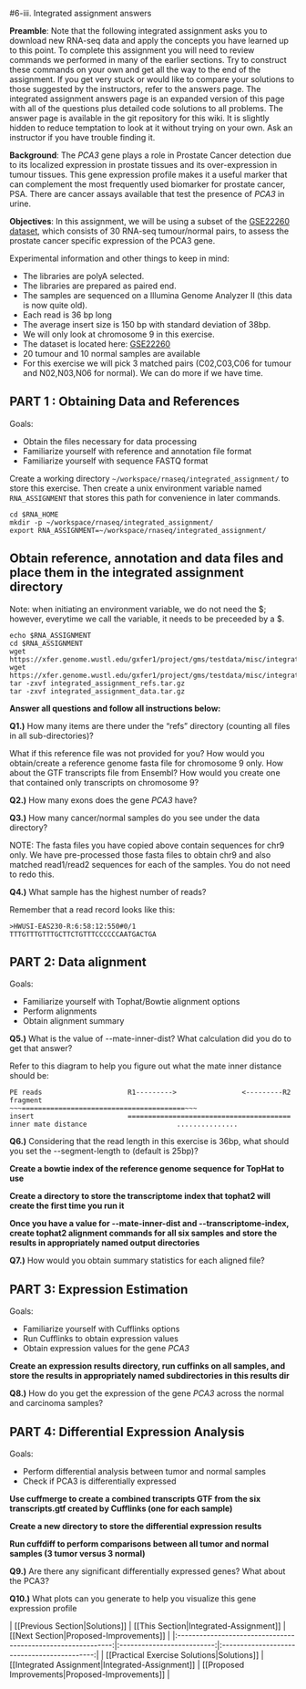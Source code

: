 #6-iii. Integrated assignment answers

**Preamble**: Note that the following integrated assignment asks you to download new RNA-seq data and apply the concepts you have learned up to this point. To complete this assignment you will need to review commands we performed in many of the earlier sections. Try to construct these commands on your own and get all the way to the end of the assignment.  If you get very stuck or would like to compare your solutions to those suggested by the instructors, refer to the answers page. The integrated assignment answers page is an expanded version of this page with all of the questions plus detailed code solutions to all problems. The answer page is available in the git repository for this wiki. It is slightly hidden to reduce temptation to look at it without trying on your own. Ask an instructor if you have trouble finding it.

**Background**: The *PCA3* gene plays a role in Prostate Cancer detection due to its localized expression in prostate tissues and its over-expression in tumour tissues. This gene expression profile makes it a useful marker that can complement the most frequently used biomarker for prostate cancer, PSA.  There are cancer assays available that test the presence of *PCA3* in urine. 

**Objectives**: In this assignment, we will be using a subset of the <a href="http://www.ncbi.nlm.nih.gov/geo/query/acc.cgi?acc=GSE22260">GSE22260 dataset</a>, which consists of 30 RNA-seq tumour/normal pairs, to assess the prostate cancer specific expression of the PCA3 gene. 

Experimental information and other things to keep in mind:

- The libraries are polyA selected.
- The libraries are prepared as paired end.
- The samples are sequenced on a Illumina Genome Analyzer II (this data is now quite old).
- Each read is 36 bp long
- The average insert size is 150 bp with standard deviation of 38bp.
- We will only look at chromosome 9 in this exercise. 
- The dataset is located here: <a href="http://www.ncbi.nlm.nih.gov/geo/query/acc.cgi?acc=GSE22260">GSE22260</a>
- 20 tumour and 10 normal samples are available
- For this exercise we will pick 3 matched pairs (C02,C03,C06 for tumour and N02,N03,N06 for normal). We can do more if we have time.

## PART 1 : Obtaining Data and References

Goals:
- Obtain the files necessary for data processing
- Familiarize yourself with reference and annotation file format
- Familiarize yourself with sequence FASTQ format

Create a working directory `~/workspace/rnaseq/integrated_assignment/` to store this exercise. Then create a unix environment variable named `RNA_ASSIGNMENT` that stores this path for convenience in later commands.

```
cd $RNA_HOME
mkdir -p ~/workspace/rnaseq/integrated_assignment/
export RNA_ASSIGNMENT=~/workspace/rnaseq/integrated_assignment/
```

## Obtain reference, annotation and data files and place them in the integrated assignment directory
Note: when initiating an environment variable, we do not need the $; however, everytime we call the variable, it needs to be preceeded by a $.

```
echo $RNA_ASSIGNMENT
cd $RNA_ASSIGNMENT
wget https://xfer.genome.wustl.edu/gxfer1/project/gms/testdata/misc/integrated_assignment_refs.tar.gz
wget https://xfer.genome.wustl.edu/gxfer1/project/gms/testdata/misc/integrated_assignment_data.tar.gz 
tar -zxvf integrated_assignment_refs.tar.gz
tar -zxvf integrated_assignment_data.tar.gz 
```

**Answer all questions and follow all instructions below:**

**Q1.)** How many items are there under the “refs” directory (counting all files in all sub-directories)? 

What if this reference file was not provided for you? How would you obtain/create a reference genome fasta file for chromosome 9 only. How about the GTF transcripts file from Ensembl? How would you create one that contained only transcripts on chromosome 9?

**Q2.)** How many exons does the gene *PCA3* have?

**Q3.)** How many cancer/normal samples do you see under the data directory?

NOTE: The fasta files you have copied above contain sequences for chr9 only. We have pre-processed those fasta files to obtain chr9 and also matched read1/read2 sequences for each of the samples. You do not need to redo this.

**Q4.)** What sample has the highest number of reads?

Remember that a read record looks like this:
```
>HWUSI-EAS230-R:6:58:12:550#0/1
TTTGTTTGTTTGCTTCTGTTTCCCCCCAATGACTGA
```

## PART 2: Data alignment

Goals:
- Familiarize yourself with Tophat/Bowtie alignment options
- Perform alignments
- Obtain alignment summary

**Q5.)** What is the value of --mate-inner-dist? What calculation did you do to get that answer?

Refer to this diagram to help you figure out what the mate inner distance should be:

```
PE reads                     R1--------->                <---------R2
fragment                  ~~~========================================~~~
insert                       ========================================
inner mate distance                      ...............
```

**Q6.)** Considering that the read length in this exercise is 36bp, what should you set the --segment-length to (default is 25bp)? 

**Create a bowtie index of the reference genome sequence for TopHat to use**

**Create a directory to store the transcriptome index that tophat2 will create the first time you run it**

**Once you have a value for --mate-inner-dist and --transcriptome-index, create tophat2 alignment commands for all six samples and store the results in appropriately named output directories**

**Q7.)** How would you obtain summary statistics for each aligned file?

## PART 3: Expression Estimation

Goals:
- Familiarize yourself with Cufflinks options
- Run Cufflinks to obtain expression values
- Obtain expression values for the gene *PCA3*
    
**Create an expression results directory, run cuffinks on all samples, and store the results in appropriately named subdirectories in this results dir**

**Q8.)** How do you get the expression of the gene *PCA3* across the normal and carcinoma samples?

## PART 4: Differential Expression Analysis 

Goals:
- Perform differential analysis between tumor and normal samples
- Check if PCA3 is differentially expressed

**Use cuffmerge to create a combined transcripts GTF from the six transcripts.gtf created by Cufflinks (one for each sample)**

**Create a new directory to store the differential expression results**

**Run cuffdiff to perform comparisons between all tumor and normal samples (3 tumor versus 3 normal)**

**Q9.)** Are there any significant differentially expressed genes? What about the PCA3? 

**Q10.)** What plots can you generate to help you visualize this gene expression profile


| [[Previous Section|Solutions]]       | [[This Section|Integrated-Assignment]] | [[Next Section|Proposed-Improvements]]   |
|:------------------------------------------------------------:|:--------------------------:|:-------------------------------------------:|
| [[Practical Exercise Solutions|Solutions]] | [[Integrated Assignment|Integrated-Assignment]]    | [[Proposed Improvements|Proposed-Improvements]] |


